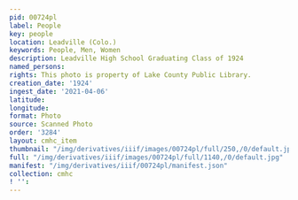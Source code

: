 ```yaml
---
pid: 00724pl
label: People
key: people
location: Leadville (Colo.)
keywords: People, Men, Women
description: Leadville High School Graduating Class of 1924
named_persons: 
rights: This photo is property of Lake County Public Library.
creation_date: '1924'
ingest_date: '2021-04-06'
latitude: 
longitude: 
format: Photo
source: Scanned Photo
order: '3284'
layout: cmhc_item
thumbnail: "/img/derivatives/iiif/images/00724pl/full/250,/0/default.jpg"
full: "/img/derivatives/iiif/images/00724pl/full/1140,/0/default.jpg"
manifest: "/img/derivatives/iiif/00724pl/manifest.json"
collection: cmhc
! '': 
---
```

